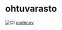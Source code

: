 # ohtuvarasto
![CI](https://github.com/BananaMayo/ohtuvarasto/workflows/CI/badge.svg)
[codecov](https://codecov.io/gh/BananaMayo/ohtuvarasto)
